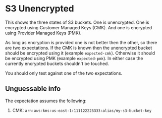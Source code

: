 # S3 Unencrypted

This shows the three states of S3 buckets.  One is unencrypted.  One is encrypted using Customer Managed Keys (CMK).  And one is encrypted using Provider Managed Keys (PMK).

As long as encryption is provided one is not better then the other, so there are two expectations.  If the CMK is known then the unencrypted bucket should be encrypted using it (example `expected-cmk`).  Otherwise it should be encrypted using PMK (example `expected-pmk`).  In either case the currently encrypted buckets shouldn't be touched.

You should only test against one of the two expectations.

## Unguessable info

The expectation assumes the following:

1. CMK: `arn:aws:kms:us-east-1:111122223333:alias/my-s3-bucket-key`
